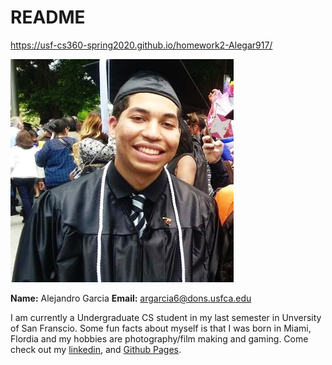 # README

<https://usf-cs360-spring2020.github.io/homework2-Alegar917/>

![Profile Image](ale.png)

**Name:** Alejandro Garcia
**Email:** <argarcia6@dons.usfca.edu>

 I am currently a Undergraduate CS student in my last semester in Unversity of San Franscio. Some fun facts about myself is that I was born in Miami, Flordia and my hobbies are photography/film making and gaming. Come check out my [linkedin](https://www.linkedin.com/in/alegar917/), and [Github Pages](https://github.com/Alegar917).
